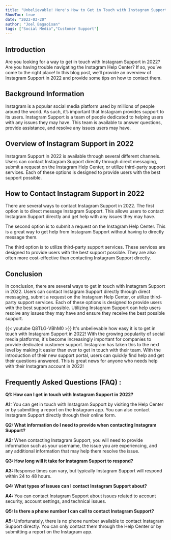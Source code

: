 ```yaml
---
title: "Unbelievable! Here's How to Get in Touch with Instagram Support in 2022!"
ShowToc: true 
date: "2023-03-20"
author: "Joel Bagaoisan" 
tags: ["Social Media","Customer Support"]
---
```

## Introduction

Are you looking for a way to get in touch with Instagram Support in 2022? Are you having trouble navigating the Instagram Help Center? If so, you’ve come to the right place! In this blog post, we’ll provide an overview of Instagram Support in 2022 and provide some tips on how to contact them. 

## Background Information

Instagram is a popular social media platform used by millions of people around the world. As such, it’s important that Instagram provides support to its users. Instagram Support is a team of people dedicated to helping users with any issues they may have. This team is available to answer questions, provide assistance, and resolve any issues users may have. 

## Overview of Instagram Support in 2022

Instagram Support in 2022 is available through several different channels. Users can contact Instagram Support directly through direct messaging, submit a request on the Instagram Help Center, or utilize third-party support services. Each of these options is designed to provide users with the best support possible. 

## How to Contact Instagram Support in 2022

There are several ways to contact Instagram Support in 2022. The first option is to direct message Instagram Support. This allows users to contact Instagram Support directly and get help with any issues they may have. 

The second option is to submit a request on the Instagram Help Center. This is a great way to get help from Instagram Support without having to directly message them. 

The third option is to utilize third-party support services. These services are designed to provide users with the best support possible. They are also often more cost-effective than contacting Instagram Support directly. 

## Conclusion

In conclusion, there are several ways to get in touch with Instagram Support in 2022. Users can contact Instagram Support directly through direct messaging, submit a request on the Instagram Help Center, or utilize third-party support services. Each of these options is designed to provide users with the best support possible. Utilizing Instagram Support can help users resolve any issues they may have and ensure they receive the best possible support.

{{< youtube Q8TLG-VBhM0 >}} 
It's unbelievable how easy it is to get in touch with Instagram Support in 2022! With the growing popularity of social media platforms, it's become increasingly important for companies to provide dedicated customer support. Instagram has taken this to the next level by making it easier than ever to get in touch with their team. With the introduction of their new support portal, users can quickly find help and get their questions answered. This is great news for anyone who needs help with their Instagram account in 2022!

## Frequently Asked Questions (FAQ) :
**Q1: How can I get in touch with Instagram Support in 2022?**

**A1:** You can get in touch with Instagram Support by visiting the Help Center or by submitting a report on the Instagram app. You can also contact Instagram Support directly through their online form.

**Q2: What information do I need to provide when contacting Instagram Support?**

**A2:** When contacting Instagram Support, you will need to provide information such as your username, the issue you are experiencing, and any additional information that may help them resolve the issue.

**Q3: How long will it take for Instagram Support to respond?**

**A3:** Response times can vary, but typically Instagram Support will respond within 24 to 48 hours.

**Q4: What types of issues can I contact Instagram Support about?**

**A4:** You can contact Instagram Support about issues related to account security, account settings, and technical issues.

**Q5: Is there a phone number I can call to contact Instagram Support?**

**A5:** Unfortunately, there is no phone number available to contact Instagram Support directly. You can only contact them through the Help Center or by submitting a report on the Instagram app.




